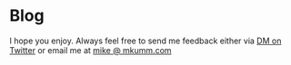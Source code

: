 # Blog

I hope you enjoy. Always feel free to send me feedback either via [DM on Twitter](https://twitter.com/mkumm) or email me at [mike @ mkumm.com](mailto:mike@mkumm.com)
